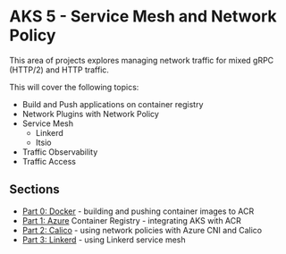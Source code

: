 # AKS 5 - Service Mesh and Network Policy

This area of projects explores managing network traffic for mixed gRPC (HTTP/2) and HTTP traffic.

This will cover the following topics:

* Build and Push applications on container registry
* Network Plugins with Network Policy
* Service Mesh
  * Linkerd
  * Itsio
* Traffic Observability
* Traffic Access

## Sections

* [Part 0: Docker](./part_0_docker/README.md) - building and pushing container images to ACR
* [Part 1: Azure](./part_1_acr/README.md) Container Registry - integrating AKS with ACR
* [Part 2: Calico](./part_2_calico/README.md) - using network policies with Azure CNI and Calico
* [Part 3: Linkerd](./part_3_linkerd/README.md) - using Linkerd service mesh
